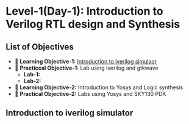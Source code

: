 # Level-1(Day-1): Introduction to Verilog RTL design and Synthesis

## List of Objectives

- :book: <b>Learning Objective-1:</b> [Introduction to iverilog simulaor](#Introduction-to-iverilog-simulator)
- :dart: <b>Practiccal Objective-1:</b> Lab using iverilog and gtkwave
   - <b>Lab-1:</b>
   - <b>Lab-2:</b>
- :book: <b>Learning Objective-2:</b> Introduction to Yosys and Logic synthesis
- :dart: <b>Practical Objective-2:</b> Labs using Yosys and SKY130 PDK

## Introduction to iverilog simulator
